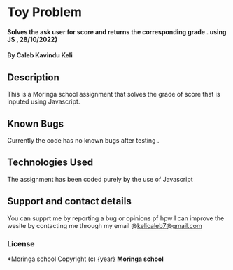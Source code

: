 # Toy Problem 
#### Solves the ask user for score and returns the corresponding grade .  using JS , 28/10/2022}
#### By **Caleb Kavindu Keli**
## Description
This is a Moringa school assignment that solves the grade of score that is inputed  using Javascript.
## Known Bugs
Currently the code  has no known bugs after testing . 
## Technologies Used
The assignment has been coded purely by the use of Javascript 
## Support and contact details
You can supprt me by reporting a bug or opinions pf hpw I can improve the wesite by contacting me through my email @kelicaleb7@gmail.com
### License
*Moringa school
Copyright (c) {year} **Moringa school**